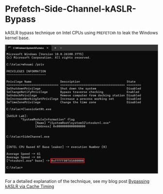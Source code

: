 # Prefetch-Side-Channel-kASLR-Bypass
kASLR bypass technique on Intel CPUs using `PREFETCHh` to leak the Windows kernel base.

![](/imgs/20250517011029.png)

For a detailed explanation of the technique, see my blog post [Bypassing kASLR via Cache Timing](https://r0keb.github.io/posts/Bypassing-kASLR-via-Cache-Timing/)
